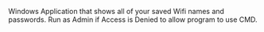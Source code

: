 Windows Application that shows all of your saved Wifi names and passwords. Run as Admin if Access is Denied to allow program to use CMD.
